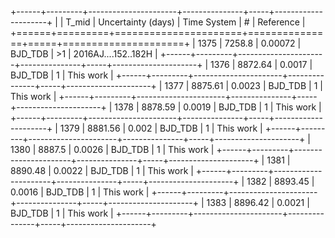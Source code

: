 +------+---------+----------------------+---------------+-----+---------------------+
|      |   T_mid |   Uncertainty (days) | Time System   | #   | Reference           |
+======+=========+======================+===============+=====+=====================+
| 1375 | 7258.8  |              0.00072 | BJD_TDB       | >1  | 2016AJ....152..182H |
+------+---------+----------------------+---------------+-----+---------------------+
| 1376 | 8872.64 |              0.0017  | BJD_TDB       | 1   | This work           |
+------+---------+----------------------+---------------+-----+---------------------+
| 1377 | 8875.61 |              0.0023  | BJD_TDB       | 1   | This work           |
+------+---------+----------------------+---------------+-----+---------------------+
| 1378 | 8878.59 |              0.0019  | BJD_TDB       | 1   | This work           |
+------+---------+----------------------+---------------+-----+---------------------+
| 1379 | 8881.56 |              0.002   | BJD_TDB       | 1   | This work           |
+------+---------+----------------------+---------------+-----+---------------------+
| 1380 | 8887.5  |              0.0026  | BJD_TDB       | 1   | This work           |
+------+---------+----------------------+---------------+-----+---------------------+
| 1381 | 8890.48 |              0.0022  | BJD_TDB       | 1   | This work           |
+------+---------+----------------------+---------------+-----+---------------------+
| 1382 | 8893.45 |              0.0016  | BJD_TDB       | 1   | This work           |
+------+---------+----------------------+---------------+-----+---------------------+
| 1383 | 8896.42 |              0.0021  | BJD_TDB       | 1   | This work           |
+------+---------+----------------------+---------------+-----+---------------------+